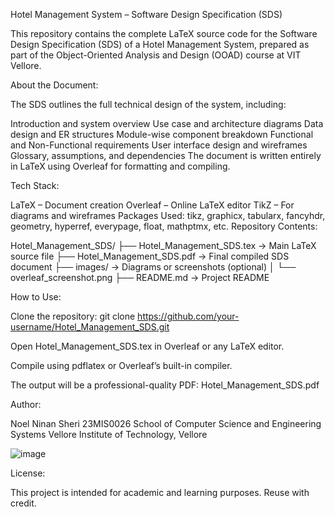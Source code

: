 Hotel Management System – Software Design Specification (SDS)

This repository contains the complete LaTeX source code for the Software Design Specification (SDS) of a Hotel Management System, prepared as part of the Object-Oriented Analysis and Design (OOAD) course at VIT Vellore.

About the Document:

The SDS outlines the full technical design of the system, including:

Introduction and system overview
Use case and architecture diagrams
Data design and ER structures
Module-wise component breakdown
Functional and Non-Functional requirements
User interface design and wireframes
Glossary, assumptions, and dependencies
The document is written entirely in LaTeX using Overleaf for formatting and compiling.

Tech Stack:

LaTeX – Document creation
Overleaf – Online LaTeX editor
TikZ – For diagrams and wireframes
Packages Used: tikz, graphicx, tabularx, fancyhdr, geometry, hyperref, everypage, float, mathptmx, etc.
Repository Contents:

Hotel_Management_SDS/
├── Hotel_Management_SDS.tex → Main LaTeX source file
├── Hotel_Management_SDS.pdf → Final compiled SDS document
├── images/ → Diagrams or screenshots (optional)
│ └── overleaf_screenshot.png
├── README.md → Project README

How to Use:

Clone the repository: git clone https://github.com/your-username/Hotel_Management_SDS.git

Open Hotel_Management_SDS.tex in Overleaf or any LaTeX editor.

Compile using pdflatex or Overleaf’s built-in compiler.

The output will be a professional-quality PDF: Hotel_Management_SDS.pdf

Author:

Noel Ninan Sheri
23MIS0026
School of Computer Science and Engineering Systems
Vellore Institute of Technology, Vellore

![image](https://github.com/user-attachments/assets/688b9a50-9f3d-4ce4-8de8-9cecffaebe23)


License:

This project is intended for academic and learning purposes. Reuse with credit.

